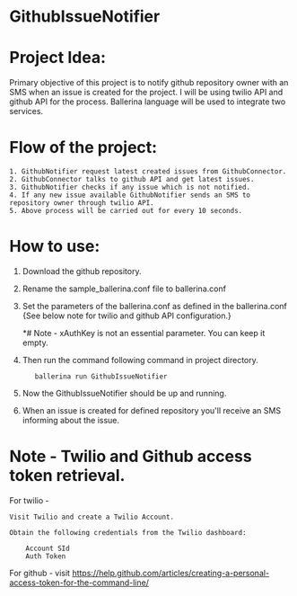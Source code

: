 # GithubIssueNotifier

# Project Idea:
Primary objective of this project is to notify github repository owner with an SMS when an issue is created for the project. I will be using twilio API and github API for the process. Ballerina language will be used to integrate two services.

# Flow of the project:

    1. GithubNotifier request latest created issues from GithubConnector.
    2. GithubConnector talks to github API and get latest issues.
    3. GithubNotifier checks if any issue which is not notified.
    4. If any new issue available GithubNotifier sends an SMS to repository owner through twilio API.
    5. Above process will be carried out for every 10 seconds.

# How to use:
1. Download the github repository.
2. Rename the sample_ballerina.conf file to ballerina.conf
3. Set the parameters of the ballerina.conf as defined in the ballerina.conf {See below note for twilio and github API                    configuration.}

    *# Note - xAuthKey is not an essential parameter. You can keep it empty.
4. Then run the command following command in project directory.

          ballerina run GithubIssueNotifier
5. Now the GithubIssueNotifier should be up and running.
6. When an issue is created for defined repository you'll receive an SMS informing about the issue.

# Note - Twilio and Github access token retrieval.
For twilio - 

    Visit Twilio and create a Twilio Account.
    
    Obtain the following credentials from the Twilio dashboard:
    
        Account SId
        Auth Token

For github - visit https://help.github.com/articles/creating-a-personal-access-token-for-the-command-line/
